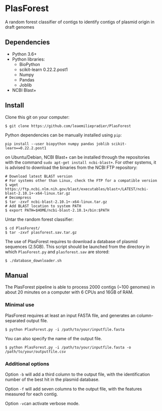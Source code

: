 # PlasForest
A random forest classifier of contigs to identify contigs of plasmid origin in draft genomes

## Dependencies
- Python 3.6+
- Python libraries:
  - BioPython
  - scikit-learn 0.22.2.post1
  - Numpy
  - Pandas
  - Joblib
- NCBI Blast+

## Install
Clone this git on your computer:
````
$ git clone https://github.com/leaemiliepradier/PlasForest
````
Python dependencies can be manually installed using ```pip```:
````
pip install --user biopython numpy pandas joblib scikit-learn==0.22.2.post1
````
on Ubuntu/Debian, NCBI Blast+ can be installed through the repositories with the command ```sudo apt-get install ncbi-blast+```. For other systems, it is advised to download the binaries from the NCBI FTP repository:
````
# Download latest BLAST version
# For systems other than Linux, check the FTP for a compatible version
$ wget https://ftp.ncbi.nlm.nih.gov/blast/executables/blast+/LATEST/ncbi-blast-2.10.1+-x64-linux.tar.gz
# Decompress
$ tar -zxvf ncbi-blast-2.10.1+-x64-linux.tar.gz
# Add BLAST location to system PATH
$ export PATH=$HOME/ncbi-blast-2.10.1+/bin:$PATH
````

Untar the random forest classifier:
````
$ cd PlasForest/
$ tar -zxvf plasforest.sav.tar.gz
````
The use of PlasForest requires to download a database of plasmid sequences (2.5GB). This script should be launched from the directory in which ```PlasForest.py``` and ```plasforest.sav``` are stored:
````
$ ./database_downloader.sh
````
## Manual
The PlasForest pipeline is able to process 2000 contigs (~100 genomes) in about 20 minutes on a computer with 6 CPUs and 16GB of RAM.
### Minimal use
PlasForest requires at least an input FASTA file, and generates an column-separated output file.
````
$ python PlasForest.py -i /path/to/your/inputfile.fasta
````
You can also specify the name of the output file.
````
$ python PlasForest.py -i /path/to/your/inputfile.fasta -o /path/to/your/outputfile.csv
````

### Additional options
Option ```-b``` will add a third column to the output file, with the identification number of the best hit in the plasmid database.

Option ```-f``` will add seven columns to the output file, with the features measured for each contig.

Option ```-v```can activate verbose mode.
